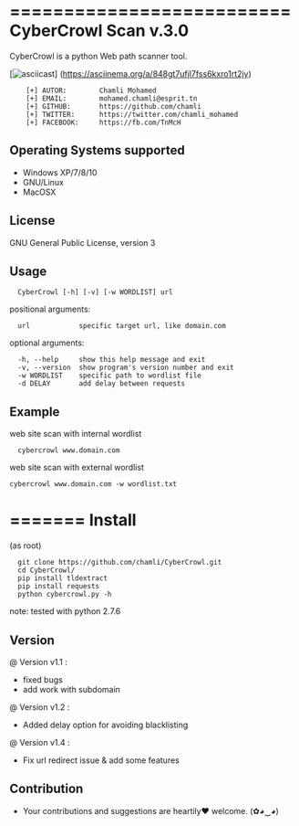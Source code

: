 ==========================
CyberCrowl Scan v.3.0
==========================

CyberCrowl is a python Web path scanner tool.

[![asciicast](https://asciinema.org/a/848gt7ufjl7fss6kxro1rt2jy.png)]
(https://asciinema.org/a/848gt7ufjl7fss6kxro1rt2jy)

```
    [+] AUTOR:        Chamli Mohamed
    [+] EMAIL:        mohamed.chamli@esprit.tn
    [+] GITHUB:       https://github.com/chamli
    [+] TWITTER:      https://twitter.com/chamli_mohamed
    [+] FACEBOOK:     https://fb.com/TnMcH
```

Operating Systems supported
---------------------------
- Windows XP/7/8/10
- GNU/Linux
- MacOSX

License
-------
GNU General Public License, version 3


Usage
-----

```
  CyberCrowl [-h] [-v] [-w WORDLIST] url
```

positional arguments:

```
  url            specific target url, like domain.com
```
optional arguments:

```
  -h, --help     show this help message and exit
  -v, --version  show program's version number and exit
  -w WORDLIST    specific path to wordlist file
  -d DELAY       add delay between requests
```

Example
-------

web site scan with internal wordlist
```
  cybercrowl www.domain.com
```
web site scan with external wordlist
  ```
  cybercrowl www.domain.com -w wordlist.txt
  ```

=======
Install
=======

(as root)

```
  git clone https://github.com/chamli/CyberCrowl.git
  cd CyberCrowl/
  pip install tldextract
  pip install requests
  python cybercrowl.py -h
```

note: tested with python 2.7.6 

Version
-------
@ Version v1.1 : 
- fixed bugs
- add work with subdomain

@ Version v1.2 :
- Added delay option for avoiding blacklisting

@ Version v1.4 :
- Fix url redirect issue & add some features  

Contribution
-------

- Your contributions and suggestions are heartily♥ welcome. (✿◕‿◕)
